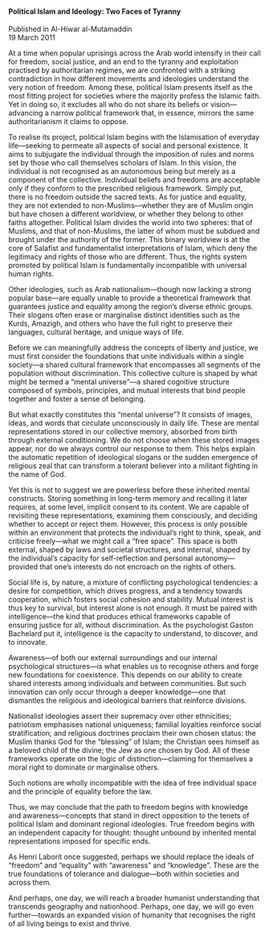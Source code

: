 <h4>Political Islam and Ideology: Two Faces of Tyranny</h4>


Published in Al-Hiwar al-Mutamaddin
<br>
19 March 2011


At a time when popular uprisings across the Arab world intensify in their call for freedom, social justice, and an end to the tyranny and exploitation practised by authoritarian regimes, we are confronted with a striking contradiction in how different movements and ideologies understand the very notion of freedom. Among these, political Islam presents itself as the most fitting project for societies where the majority profess the Islamic faith. Yet in doing so, it excludes all who do not share its beliefs or vision—advancing a narrow political framework that, in essence, mirrors the same authoritarianism it claims to oppose.

To realise its project, political Islam begins with the Islamisation of everyday life—seeking to permeate all aspects of social and personal existence. It aims to subjugate the individual through the imposition of rules and norms set by those who call themselves scholars of Islam. In this vision, the individual is not recognised as an autonomous being but merely as a component of the collective. Individual beliefs and freedoms are acceptable only if they conform to the prescribed religious framework. Simply put, there is no freedom outside the sacred texts.
As for justice and equality, they are not extended to non-Muslims—whether they are of Muslim origin but have chosen a different worldview, or whether they belong to other faiths altogether. Political Islam divides the world into two spheres: that of Muslims, and that of non-Muslims, the latter of whom must be subdued and brought under the authority of the former. This binary worldview is at the core of Salafist and fundamentalist interpretations of Islam, which deny the legitimacy and rights of those who are different. Thus, the rights system promoted by political Islam is fundamentally incompatible with universal human rights.

Other ideologies, such as Arab nationalism—though now lacking a strong popular base—are equally unable to provide a theoretical framework that guarantees justice and equality among the region’s diverse ethnic groups. Their slogans often erase or marginalise distinct identities such as the Kurds, Amazigh, and others who have the full right to preserve their languages, cultural heritage, and unique ways of life.

Before we can meaningfully address the concepts of liberty and justice, we must first consider the foundations that unite individuals within a single society—a shared cultural framework that encompasses all segments of the population without discrimination. This collective culture is shaped by what might be termed a “mental universe”—a shared cognitive structure composed of symbols, principles, and mutual interests that bind people together and foster a sense of belonging.

But what exactly constitutes this “mental universe”? It consists of images, ideas, and words that circulate unconsciously in daily life. These are mental representations stored in our collective memory, absorbed from birth through external conditioning. We do not choose when these stored images appear, nor do we always control our response to them. This helps explain the automatic repetition of ideological slogans or the sudden emergence of religious zeal that can transform a tolerant believer into a militant fighting in the name of God.

Yet this is not to suggest we are powerless before these inherited mental constructs. Storing something in long-term memory and recalling it later requires, at some level, implicit consent to its content. We are capable of revisiting these representations, examining them consciously, and deciding whether to accept or reject them. However, this process is only possible within an environment that protects the individual’s right to think, speak, and criticise freely—what we might call a “free space”. This space is both external, shaped by laws and societal structures, and internal, shaped by the individual’s capacity for self-reflection and personal autonomy—provided that one’s interests do not encroach on the rights of others.

Social life is, by nature, a mixture of conflicting psychological tendencies: a desire for competition, which drives progress, and a tendency towards cooperation, which fosters social cohesion and stability. Mutual interest is thus key to survival, but interest alone is not enough. It must be paired with intelligence—the kind that produces ethical frameworks capable of ensuring justice for all, without discrimination. As the psychologist Gaston Bachelard put it, intelligence is the capacity to understand, to discover, and to innovate.

Awareness—of both our external surroundings and our internal psychological structures—is what enables us to recognise others and forge new foundations for coexistence. This depends on our ability to create shared interests among individuals and between communities. But such innovation can only occur through a deeper knowledge—one that dismantles the religious and ideological barriers that reinforce divisions.

Nationalist ideologies assert their supremacy over other ethnicities; patriotism emphasises national uniqueness; familial loyalties reinforce social stratification; and religious doctrines proclaim their own chosen status: the Muslim thanks God for the “blessing” of Islam; the Christian sees himself as a beloved child of the divine; the Jew as one chosen by God. All of these frameworks operate on the logic of distinction—claiming for themselves a moral right to dominate or marginalise others.

Such notions are wholly incompatible with the idea of free individual space and the principle of equality before the law.

Thus, we may conclude that the path to freedom begins with knowledge and awareness—concepts that stand in direct opposition to the tenets of political Islam and dominant regional ideologies. True freedom begins with an independent capacity for thought: thought unbound by inherited mental representations imposed for specific ends.

As Henri Laborit once suggested, perhaps we should replace the ideals of “freedom” and “equality” with “awareness” and “knowledge”. These are the true foundations of tolerance and dialogue—both within societies and across them.

And perhaps, one day, we will reach a broader humanist understanding that transcends geography and nationhood. Perhaps, one day, we will go even further—towards an expanded vision of humanity that recognises the right of all living beings to exist and thrive.
